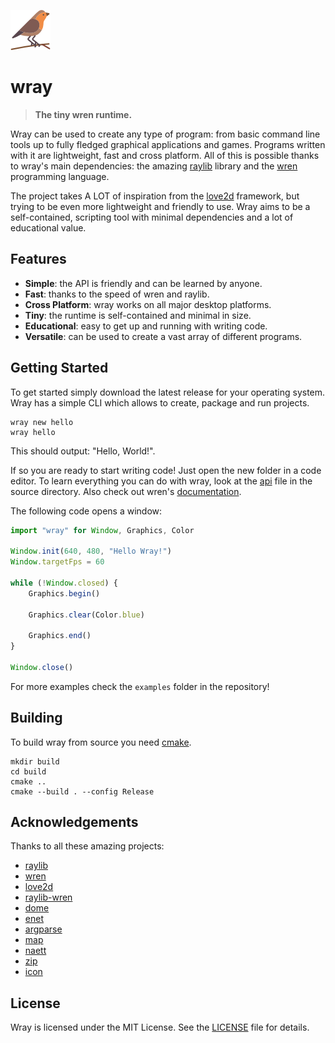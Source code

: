 ![wray](assets/wray.png)

# wray

> **The tiny wren runtime.**

Wray can be used to create any type of program: from basic command line tools up to fully fledged graphical applications and games.
Programs written with it are lightweight, fast and cross platform.
All of this is possible thanks to wray's main dependencies: the amazing [raylib](https://raylib.com) library and the [wren](https://wren.io) programming language.

The project takes A LOT of inspiration from the [love2d](https://love2d.org) framework, but trying to be even more lightweight and friendly to use.
Wray aims to be a self-contained, scripting tool with minimal dependencies and a lot of educational value.

## Features

- **Simple**: the API is friendly and can be learned by anyone.
- **Fast**: thanks to the speed of wren and raylib.
- **Cross Platform**: wray works on all major desktop platforms.
- **Tiny**: the runtime is self-contained and minimal in size.
- **Educational**: easy to get up and running with writing code.
- **Versatile**: can be used to create a vast array of different programs.

## Getting Started

To get started simply download the latest release for your operating system.
Wray has a simple CLI which allows to create, package and run projects.

```
wray new hello
wray hello
```

This should output: "Hello, World!".

If so you are ready to start writing code!
Just open the new folder in a code editor.
To learn everything you can do with wray, look at the [api](src/api.wren) file in the source directory. Also check out wren's [documentation](https://wren.io/syntax.html).

The following code opens a window:

``` javascript
import "wray" for Window, Graphics, Color

Window.init(640, 480, "Hello Wray!")
Window.targetFps = 60

while (!Window.closed) {
    Graphics.begin()

    Graphics.clear(Color.blue)

    Graphics.end()
}

Window.close()
```

For more examples check the `examples` folder in the repository!

## Building

To build wray from source you need [cmake](https://cmake.org).

```
mkdir build
cd build
cmake ..
cmake --build . --config Release
```

## Acknowledgements

Thanks to all these amazing projects:

- [raylib](https://raylib.com)
- [wren](https://wren.io)
- [love2d](https://love2d.org)
- [raylib-wren](https://github.com/TSnake41/raylib-wren)
- [dome](https://domeengine.com)
- [enet](https://github.com/lsalzman/enet)
- [argparse](https://github.com/cofyc/argparse)
- [map](https://github.com/rxi/map)
- [naett](https://github.com/erkkah/naett)
- [zip](https://github.com/kuba--/zip)
- [icon](https://www.flaticon.com/free-icon/robin_1230870?term=bird&page=1&position=8&origin=search&related_id=1230870)

## License

Wray is licensed under the MIT License. See the [LICENSE](LICENSE) file for details.
